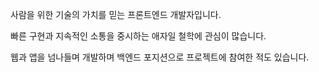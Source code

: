 사람을 위한 기술의 가치를 믿는 프론트엔드 개발자입니다.

빠른 구현과 지속적인 소통을 중시하는 애자일 철학에 관심이 많습니다.

웹과 앱을 넘나들며 개발하며 백엔드 포지션으로 프로젝트에 참여한 적도 있습니다.
